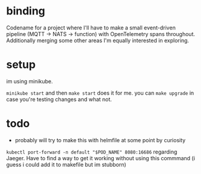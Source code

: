 # binding
Codename for a project where I'll have to make a small event-driven pipeline (MQTT -> NATS -> function) with OpenTelemetry spans throughout. Additionally merging some other areas I'm equally interested in exploring.

# setup
im using minikube.

`minikube start` and then `make start` does it for me. you can `make upgrade` in case you're testing changes and what not.

# todo
- probably will try to make this with helmfile at some point by curiosity

`kubectl port-forward -n default "$POD_NAME" 8080:16686` regarding Jaeger. Have to find a way to get it working without using this commmand (i guess i could add it to makefile but im stubborn)
